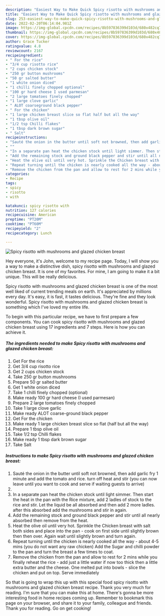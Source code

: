 ```yaml
---
description: "Easiest Way to Make Quick Spicy risotto with mushrooms and glazed chicken breast"
title: "Easiest Way to Make Quick Spicy risotto with mushrooms and glazed chicken breast"
slug: 253-easiest-way-to-make-quick-spicy-risotto-with-mushrooms-and-glazed-chicken-breast
date: 2022-02-20T06:14:04.981Z
image: https://img-global.cpcdn.com/recipes/8b597836399d103d/680x482cq70/spicy-risotto-with-mushrooms-and-glazed-chicken-breast-recipe-main-photo.jpg
thumbnail: https://img-global.cpcdn.com/recipes/8b597836399d103d/680x482cq70/spicy-risotto-with-mushrooms-and-glazed-chicken-breast-recipe-main-photo.jpg
cover: https://img-global.cpcdn.com/recipes/8b597836399d103d/680x482cq70/spicy-risotto-with-mushrooms-and-glazed-chicken-breast-recipe-main-photo.jpg
author: Grace Tucker
ratingvalue: 4.8
reviewcount: 2167
recipeingredient:
- " For the rice"
- "3/4 cup risotto rice"
- "2 cups chicken stock"
- "250 gr button mushrooms"
- "50 gr salted butter"
- "1 white onion diced"
- "1 chilli finely chopped optional"
- "100 gr hard cheese I used parmesan"
- "2 large tomatoes finely chopped"
- "1 large clove garlic"
- " ALOT coarseground black pepper"
- " For the chicken"
- "1 large chicken breast slice so flat half but all the way"
- "1 tbsp olive oil"
- "1/2 tsp Chilli flakes"
- "1 tbsp dark brown sugar"
- " Salt"
recipeinstructions:
- "Sauté the onion in the butter until soft not browned, then add garlic fry 1 minute and add the tomato and rice. turn off heat and stir (you can now leave until you want to cook and serve if waiting guests to arrive)"
- ""
- "In a separate pan heat the chicken stock until light simmer. Then start the heat in the pan with the Rice mixture, add 2 ladles of stock to the rice and stir. Let the liquid be all absorbed and then add 2 more ladles. after this absorbed add the mushrooms and stir in again."
- "Add the remaining stock and ground black pepper and stir until all nearly absorbed then remove from the heat."
- "Heat the olive oil until very hot. Sprinkle the Chicken breast with salt both sides and place into the pan - cook on first side until slightly brown then then over. Again wait until slightly brown and turn again."
- "Repeat turning until the chicken is nearly cooked all the way - about 4-5 mins (you do not want any raw chicken) Add the Sugar and chilli powder to the pan and turn the breast a few times to coat."
- "Remove the chicken from the pan and allow to rest for 2 mins while you finally reheat the rice - add just a little water if now too thick then a little extra butter and the cheese. One melted put into bowls - slice the chicken and put on top. Serve immediately"
categories:
- Recipe
tags:
- spicy
- risotto
- with

katakunci: spicy risotto with 
nutrition: 127 calories
recipecuisine: American
preptime: "PT20M"
cooktime: "PT60M"
recipeyield: "2"
recipecategory: Lunch

---
```



![Spicy risotto with mushrooms and glazed chicken breast](https://img-global.cpcdn.com/recipes/8b597836399d103d/680x482cq70/spicy-risotto-with-mushrooms-and-glazed-chicken-breast-recipe-main-photo.jpg)

Hey everyone, it's John, welcome to my recipe page. Today, I will show you a way to make a distinctive dish, spicy risotto with mushrooms and glazed chicken breast. It is one of my favorites. For mine, I am going to make it a bit unique. This will be really delicious.

Spicy risotto with mushrooms and glazed chicken breast is one of the most well liked of current trending meals on earth. It's appreciated by millions every day. It's easy, it is fast, it tastes delicious. They're fine and they look wonderful. Spicy risotto with mushrooms and glazed chicken breast is something which I've loved my entire life.




To begin with this particular recipe, we have to first prepare a few components. You can cook spicy risotto with mushrooms and glazed chicken breast using 17 ingredients and 7 steps. Here is how you can achieve it.

<!--inarticleads1-->

##### The ingredients needed to make Spicy risotto with mushrooms and glazed chicken breast:

1. Get  For the rice
1. Get 3/4 cup risotto rice
1. Get 2 cups chicken stock
1. Take 250 gr button mushrooms
1. Prepare 50 gr salted butter
1. Get 1 white onion diced
1. Take 1 chilli finely chopped (optional)
1. Make ready 100 gr hard cheese (I used parmesan)
1. Prepare 2 large tomatoes finely chopped
1. Take 1 large clove garlic
1. Make ready  ALOT coarse-ground black pepper
1. Get  For the chicken
1. Make ready 1 large chicken breast slice so flat (half but all the way)
1. Prepare 1 tbsp olive oil
1. Take 1/2 tsp Chilli flakes
1. Make ready 1 tbsp dark brown sugar
1. Take  Salt




<!--inarticleads2-->

##### Instructions to make Spicy risotto with mushrooms and glazed chicken breast:

1. Sauté the onion in the butter until soft not browned, then add garlic fry 1 minute and add the tomato and rice. turn off heat and stir (you can now leave until you want to cook and serve if waiting guests to arrive)
1. 
1. In a separate pan heat the chicken stock until light simmer. Then start the heat in the pan with the Rice mixture, add 2 ladles of stock to the rice and stir. Let the liquid be all absorbed and then add 2 more ladles. after this absorbed add the mushrooms and stir in again.
1. Add the remaining stock and ground black pepper and stir until all nearly absorbed then remove from the heat.
1. Heat the olive oil until very hot. Sprinkle the Chicken breast with salt both sides and place into the pan - cook on first side until slightly brown then then over. Again wait until slightly brown and turn again.
1. Repeat turning until the chicken is nearly cooked all the way - about 4-5 mins (you do not want any raw chicken) Add the Sugar and chilli powder to the pan and turn the breast a few times to coat.
1. Remove the chicken from the pan and allow to rest for 2 mins while you finally reheat the rice - add just a little water if now too thick then a little extra butter and the cheese. One melted put into bowls - slice the chicken and put on top. Serve immediately




So that is going to wrap this up with this special food spicy risotto with mushrooms and glazed chicken breast recipe. Thank you very much for reading. I'm sure that you can make this at home. There's gonna be more interesting food in home recipes coming up. Remember to bookmark this page on your browser, and share it to your family, colleague and friends. Thank you for reading. Go on get cooking!
